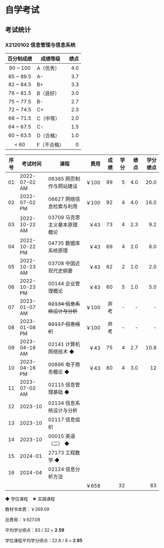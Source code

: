 # 自学考试

## 考试统计

### X2120102 信息管理与信息系统

| 百分制成绩 | 成绩等级 | 绩点 |
| :-: | -- | -: |
| 90 ~ 100 | A（优秀） | 4.0 |
| 85 ~ 89.5 | A- | 3.7 |
| 82 ~ 84.5 | B+ | 3.3 |
| 78 ~ 81.5 | B（良好） | 3.0 |
| 75 ~ 77.5 | B- | 2.7 |
| 72 ~ 74.5 | C+ | 2.3 |
| 68 ~ 71.5 | C（中等） | 2.0 |
| 64 ~ 67.5 | C- | 1.5 |
| 60 ~ 63.5 | D（合格） | 1.0 |
| < 60 | F（不合格） | 0 |

| 序号 | 考试时间 | 课程 | 费用 | 成绩 | 学分 | 绩点 | 学分绩点 |
| :-: | -- | -- | -: | -: | -: | -: | -: |
| 01 | 2022-07-02 AM | 06385 网页制作与网站建设 | ￥100 | 99 | 5 | 4.0 | 20.0 |
| 02 | 2022-07-02 PM | 06627 网络信息检索与利用 | ￥100 | 92 | 4 | 4.0 | 16.0 |
| 03 | 2022-10-22 AM | 03709 马克思主义基本原理概论 | ￥43 | 73 | 4 | 2.3 | 9.2 |
| 04 | 2022-10-22 PM | 04735 数据库系统原理 | ￥43 | 69 | 4 | 2.0 | 8.0 |
| 05 | 2022-10-23 AM | 03708 中国近现代史纲要 | ￥43 | 62 | 2 | 1.0 | 2.0 |
| 06 | 2022-10-23 PM | 00144 企业管理概论 | ￥43 | 60 | 5 | 1.0 | 5.0 |
| 07 | 2023-01-07 AM | <s>02134 信息系统设计与分析</s> | ￥100 | 弃考 | - | - | - |
| 08 | 2023-01-08 PM | <s>02117 信息组织<s> | ￥100 | 弃考 | - | - | - |
| 09 | 2023-04-16 AM | 02141 计算机网络技术 ◆ | ￥43 | 75 | 4 | 2.7 | 10.8 |
| 10 | 2023-04-16 PM | 00896 电子商务概论 ◆ | ￥43 | 80 | 4 | 3.0 | 12 |
| 11 | 2023-07-02 AM | 02115 信息管理基础 ◆ | | | | | |
| 12 | 2023-10 | 02134 信息系统设计与分析 | | | | | |
| 13 | 2023-10 | 02117 信息组织 | | | | | |
| 14 | 2023-10 | 00015 英语（二） ◆ | | | | | |
| 15 | 2024-01 | 27173 工程数学 ◆ | | | | | |
| 16 | 2024-04 | 02124 信息分析方法 | | | | | |
| | | | ￥658 | | 32 | | 83 |

◆ 学位课程&emsp;★ 实践课程

教材书本费：￥269.09

总费用：￥927.09

平均学分绩点：83 / 32 = **2.59**

学位课程平均学分绩点：22.8 / 8 = **2.85**
